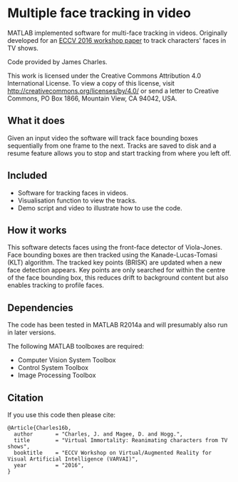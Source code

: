 # Multiple face tracking in video
 
MATLAB implemented software for multi-face tracking in videos. Originally developed for an [ECCV 2016 workshop paper](#References) to track characters' faces in TV shows.
 
Code provided by James Charles.
 
This work is licensed under the Creative Commons Attribution 4.0 International License. To view a copy of this license, visit http://creativecommons.org/licenses/by/4.0/ or send a letter to Creative Commons, PO Box 1866, Mountain View, CA 94042, USA.
 
## What it does
 
Given an input video the software will track face bounding boxes sequentially from one frame to the next. Tracks are saved to disk and a resume feature allows you to stop and start tracking from where you left off.
 
## Included
 
* Software for tracking faces in videos.
* Visualisation function to view the tracks.
* Demo script and video to illustrate how to use the code.

## How it works

This software detects faces using the front-face detector of Viola-Jones. Face bounding boxes are then tracked using the Kanade-Lucas-Tomasi (KLT) algorithm. The tracked key points (BRISK) are updated when a new face detection appears. Key points are only searched for within the centre of the face bounding box, this reduces drift to background content but also enables tracking to profile faces.
 
## Dependencies
 
The code has been tested in MATLAB R2014a and will presumably also run in later versions. 
 
The following MATLAB toolboxes are required:
 
* Computer Vision System Toolbox
* Control System Toolbox
* Image Processing Toolbox
 
## Citation
 
If you use this code then please cite:
 
```
@Article{Charles16b,
  author       = "Charles, J. and Magee, D. and Hogg.",
  title        = "Virtual Immortality: Reanimating characters from TV shows",
  booktitle    = "ECCV Workshop on Virtual/Augmented Reality for Visual Artificial Intelligence (VARVAI)",  
  year         = "2016",
}
```

